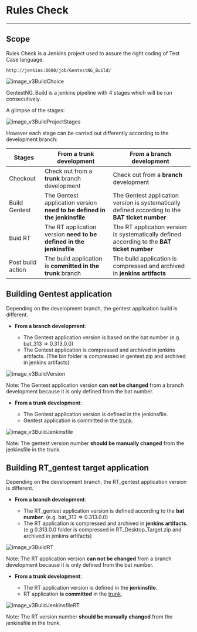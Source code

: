 Rules Check
=======

---
Scope
---
Rules Check is a Jenkins project used to assure the right coding of Test Case language.

```
http://jenkins:8080/job/GentestNG_Build/
```

![image_v3BuildChoice][v3BuildChoice]


GentestNG_Build is a jenkins pipeline with 4 stages which will be run consecutively.

A glimpse of the stages:

![image_v3BuildProjectStages][v3BuildProjectStages]

However each stage can be carried out differently according to the development branch:

|     Stages      |                From a trunk development                                 |                     From a branch development                        |
| --------------- | -----------------------------------------------------------             | -------------------------------------------------------------------- |
|Checkout         |Check out from a **trunk** branch development                            |Check out from a **branch** development                                   |
|Build Gentest    |The Gentest application version **need to be defined in the jenkinsfile**|The Gentest application version is systematically defined according to the **BAT ticket number**|
|Buid RT          |The RT application version **need to be defined in the jenkinsfile**     |The RT application version is systematically defined according to the **BAT ticket number**|
|Post build action|The build application is **committed in the trunk** branch               |The build application is compressed and archived in **jenkins artifacts** |



Building Gentest application
----------

Depending on the development branch, the gentest application build is different.

- **From a branch development**:

	* The Gentest application version is based on the bat number (e.g. bat_313 => 0.313.0.0)
	* The Gentest application is compressed and archived in jenkins artifacts. (The bin folder is compressed in gentest.zip and archived in jenkins artifacts)

![image_v3BuildVersion][v3BuildVersion]

Note: The Gentest application version **can not be changed** from a branch development because it is only defined from the bat number.

- **From a trunk development**:

	* The Gentest application version is defined in the jenkinsfile.
	* Gentest application is committed in the [trunk](http://svn/svn/Benches_Tools/GentestNextGen/trunk/GTNG/Builds/gentest).

![image_v3BuildJenkinsfile][v3BuildJenkinsfile]

Note: The gentest version number **should be manually changed** from the jenkinsfile in the trunk.


Building RT_gentest target application
----------

Depending on the development branch, the RT_gentest application version is different.

- **From a branch development**:

	* The RT_gentest application version is defined according to the **bat number**. (e.g. bat_313 => 0.313.0.0)
	* The RT application is compressed and archived in **jenkins artifacts**. (e.g 0.313.0.0 folder is compressed in RT_Desktop_Target.zip and archived in jenkins artifacts)  

![image_v3BuildRT][v3BuildRT]

Note: The RT application version **can not be changed** from a branch development because it is only defined from the bat number.


- **From a trunk development**:

	* The RT application version is defined in the **jenkinsfile**.
	* RT application **is committed** in the [trunk](http://svn/svn/Benches_Tools/GentestNextGen/trunk/GTNG/Builds/gentest/RT%20Desktop%20Target).

![image_v3BuildJenkinsfileRT][v3BuildJenkinsfileRT]

Note: The RT version number **should be manually changed** from the jenkinsfile in the trunk.


[v3BuildChoice]: http://svn/svn/Benches_Tools/Wiki/images/v3BuildChoice.png
[v3BuildProjectStages]: http://svn/svn/Benches_Tools/Wiki/images/v3BuildProjectStages.png
[v3BuildJenkinsfileRT]: http://svn/svn/Benches_Tools/Wiki/images/v3BuildJenkinsfileRT.png
[v3BuildRT]: http://svn/svn/Benches_Tools/Wiki/images/v3BuildRT.png
[v3BuildJenkinsfile]: http://svn/svn/Benches_Tools/Wiki/images/v3BuildJenkinsfile.png
[v3BuildVersion]: http://svn/svn/Benches_Tools/Wiki/images/v3BuildVersion.png
